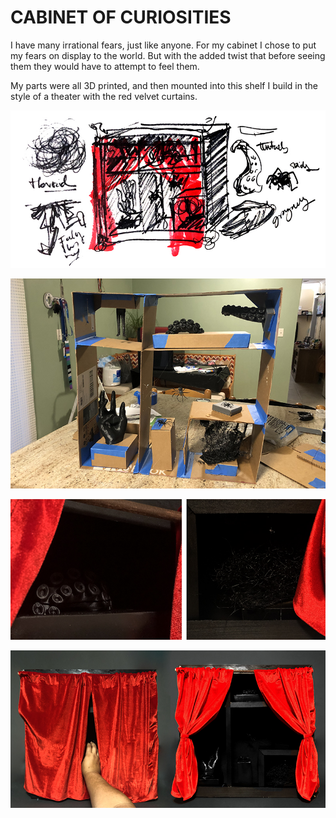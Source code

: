 # CABINET OF CURIOSITIES

I have many irrational fears, just like anyone. For my cabinet I chose to put my fears on display to the world. But with the added twist that before seeing them they would have to attempt to feel them.

My parts were all 3D printed, and then mounted into this shelf I build in the style of a theater with the red velvet curtains.

![s](https://github.com/artdelolo/CIM595-795-Installations/blob/master/HW/Cabinet%20of%20Curiosities/cabinet-3.jpg)

![s](https://github.com/artdelolo/CIM595-795-Installations/blob/master/HW/Cabinet%20of%20Curiosities/cabinet-4.jpg)

 ![s](https://github.com/artdelolo/CIM595-795-Installations/blob/master/HW/Cabinet%20of%20Curiosities/cabinet-2.jpg)

![s](https://github.com/artdelolo/CIM595-795-Installations/blob/master/HW/Cabinet%20of%20Curiosities/cabinet-1.jpg)
